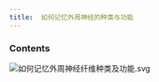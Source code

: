 ```yaml
---
title:  如何记忆外周神经的种类与功能
--- 
```


### Contents
![如何记忆外周神经纤维种类及功能.svg](/note-images/如何记忆外周神经纤维种类及功能.svg)
